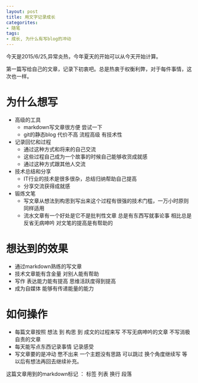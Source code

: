 ```yaml
---
layout: post
title: 用文字记录成长
categorites: 
- 随笔
tags:
- 成长, 为什么有写blog的冲动
---
```


今天是2015/6/25,异常炎热，今年夏天的开始可以从今天开始计算。  

第一篇写给自己的文章，记录下初衷吧。总是热衷于权衡利弊，对于每件事情，这次也一样。

# 为什么想写
* 高级的工具
  * markdown写文章很方便 尝试一下
  * git的静态blog 代价不高 流程高级 有技术性
* 记录回忆和过程  
  * 通过这种方式和将来的自己交流
  * 这些过程自己成为一个故事的时候自己能够收货成就感
  * 通过这种方式跟其他人交流
* 技术总结和分享
  * IT行业的技术是很多很杂，总结归纳帮助自己提高
  * 分享交流获得成就感
* 锻炼文笔
  * 写文章从想法到构思到写出来这个过程有很强的技术门槛，一万小时原则同样适用
  * 流水文章有一个好处是它不是批判性文章 总是有东西写就事论事 相比总是反省无病呻吟 对文笔的提高是有帮助的
  

# 想达到的效果
* 通过markdown熟练的写文章
* 技术文章能有含金量 对别人能有帮助
* 写作 表达能力能有提高 思维活跃度得到提高
* 成为自媒体 能够有传递能量的能力

# 如何操作
* 每篇文章按照 想法 到 构思 到 成文的过程来写 不写无病呻吟的文章 不写消极自责的文章
* 每天能写点东西记录事情 记录感受
* 写文章要的是冲动 憋不出来 一个主题没有思路 可以跳过 换个角度继续写 等以后有想法再回去继续补充。


这篇文章用到的markdown标记 ： 标签 列表 换行 段落 